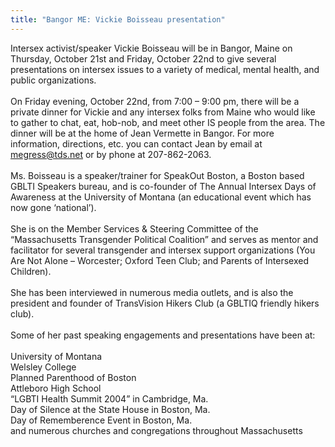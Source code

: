 ```yaml
---
title: "Bangor ME: Vickie Boisseau presentation"
---
```


Intersex activist/speaker Vickie Boisseau will be in Bangor, Maine on Thursday, October 21st and Friday, October 22nd to give several presentations on intersex issues to a variety of medical, mental health, and public organizations.<br><br>On Friday evening, October 22nd, from 7:00 &#8211; 9:00 pm, there will be a private dinner for Vickie and any intersex folks from Maine who would like to gather to chat, eat, hob-nob, and meet other IS people from the area. The dinner will be at the home of Jean Vermette in Bangor. For more information, directions, etc. you can contact Jean by email at megress@tds.net or by phone at 207-862-2063.<br><br>Ms. Boisseau is a speaker/trainer for SpeakOut Boston, a Boston based <span class="caps">GBLTI</span> Speakers bureau, and is co-founder of The Annual Intersex Days of Awareness at the University of Montana (an educational event which has now gone &#8216;national&#8217;).<br><br>She is on the Member Services & Steering Committee of the &#8220;Massachusetts Transgender Political Coalition&#8221; and serves as mentor and facilitator for several transgender and intersex support organizations (You Are Not Alone &#8211; Worcester; Oxford Teen Club; and Parents of Intersexed Children).<br><br>She has been interviewed in numerous media outlets, and is also the president and founder of TransVision Hikers Club (a <span class="caps">GBLTIQ</span> friendly hikers club).<br><br>Some of her past speaking engagements and presentations have been at:<br><br>University of Montana<br>Welsley College<br>Planned Parenthood of Boston<br>Attleboro High School<br>&#8220;<span class="caps">LGBTI</span> Health Summit 2004&#8221; in Cambridge, Ma.<br>Day of Silence at the State House in Boston, Ma.<br>Day of Rememberence Event in Boston, Ma.<br>and numerous churches and congregations throughout Massachusetts<br>